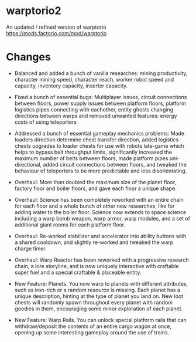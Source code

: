 # warptorio2
An updated / refined version of warptorio https://mods.factorio.com/mod/warptorio

# Changes

- Balanced and added a bunch of vanilla researches: mining productivity, character mining speed, character reach, worker robot speed and capacity, inventory capacity, inserter capacity.

- Fixed a bunch of essential bugs: Multiplayer issues, circuit connections between floors, power supply issues between platform floors, platform logistics pipes connecting with eachother, entity ghosts changing directions between warps and removed unwanted features: energy costs of using teleporters

- Addressed a bunch of essential gameplay mechanics problems: Made loaders direction determine chest transfer direction, added logistics chests upgrades to loader chests for use with robots late-game which helps to bypass belt throughput limits, significantly increased the maximum number of belts between floors, made platform pipes uni-directional, added circuit connections between floors, and tweaked the behaviour of teleporters to be more predictable and less disorientating.

- Overhaul: More than doubled the maximum size of the planet floor, factory floor and boiler floors, and gave each floor a unique shape.

- Overhaul: Science has been completely reworked with an entire chain for each floor and a whole bunch of other new researches, like for adding water to the boiler floor. Science now extends to space science including a warp bomb weapon, warp armor, warp modules, and a set of additional giant rooms for each platform floor.

- Overhaul: Re-worked stabilizer and accelerator into ability buttons with a shared cooldown, and slightly re-worked and tweaked the warp charge timer.

- Overhaul: Warp Reactor has been reworked with a progressive research chain, a lore storyline, and is now uniquely interactive with craftable super fuel and a special craftable & placeable entity.

- New Feature: Planets. You now warp to planets with different attributes, such as iron-rich or a random resource is missing. Each planet has a unique description, hinting at the type of planet you land on. New loot chests will randomly spawn throughout every planet with random goodies in them, encouraging some minor exploration of each planet.

- New Feature: Warp Rails. You can unlock special platform rails that can withdraw/deposit the contents of an entire cargo wagon at once, opening up some interesting gameplay around the use of trains.

